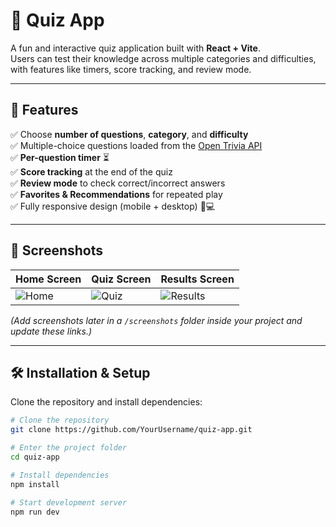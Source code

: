 # 🎯 Quiz App

A fun and interactive quiz application built with **React + Vite**.  
Users can test their knowledge across multiple categories and difficulties, with features like timers, score tracking, and review mode.

---

## 🚀 Features

✅ Choose **number of questions**, **category**, and **difficulty**  
✅ Multiple-choice questions loaded from the [Open Trivia API](https://opentdb.com/)  
✅ **Per-question timer** ⏳  
✅ **Score tracking** at the end of the quiz  
✅ **Review mode** to check correct/incorrect answers  
✅ **Favorites & Recommendations** for repeated play  
✅ Fully responsive design (mobile + desktop) 📱💻

---

## 📸 Screenshots

| Home Screen                   | Quiz Screen                   | Results Screen                      |
| ----------------------------- | ----------------------------- | ----------------------------------- |
| ![Home](screenshots/home.png) | ![Quiz](screenshots/quiz.png) | ![Results](screenshots/results.png) |

_(Add screenshots later in a `/screenshots` folder inside your project and update these links.)_

---

## 🛠️ Installation & Setup

Clone the repository and install dependencies:

```bash
# Clone the repository
git clone https://github.com/YourUsername/quiz-app.git

# Enter the project folder
cd quiz-app

# Install dependencies
npm install

# Start development server
npm run dev
```
